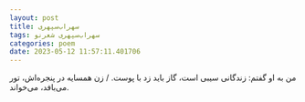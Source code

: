 ```yaml
---
layout: post
title: سهراب‌سپهری
tags: سهراب‌سپهری شعر‌نو
categories: poem
date: 2023-05-12 11:57:11.401706
---
```


من به او گفتم: زندگانی سیبی است، گاز باید زد با پوست. / زن همسایه در پنجره‌اش، تور می‌بافد، می‌خواند.